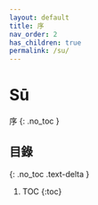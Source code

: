 ```yaml
---
layout: default
title: 序
nav_order: 2
has_children: true
permalink: /su/
---
```


# Sū
序
{: .no_toc }

## 目錄
{: .no_toc .text-delta }

1. TOC
{:toc}
